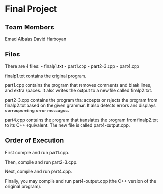 # Final Project

## Team Members
Emad Albalas
David Harboyan

## Files
There are 4 files:
    - finalp1.txt
    - part1.cpp
    - part2-3.cpp
    - part4.cpp

finalp1.txt contains the original program.

part1.cpp contains the program that removes comments and blank lines, and extra spaces.
It also writes the output to a new file called finalp2.txt.

part2-3.cpp contains the program that accepts or rejects the program from finalp2.txt based on the given grammar.
It also detects errors and displays corresponding error messages.

part4.cpp contains the program that translates the program from finalp2.txt to its C++ equivalent.
The new file is called part4-output.cpp.

## Order of Execution
First compile and run part1.cpp.

Then, compile and run part2-3.cpp.

Next, compile and run part4.cpp.

Finally, you may compile and run part4-output.cpp (the C++ version of the original program).